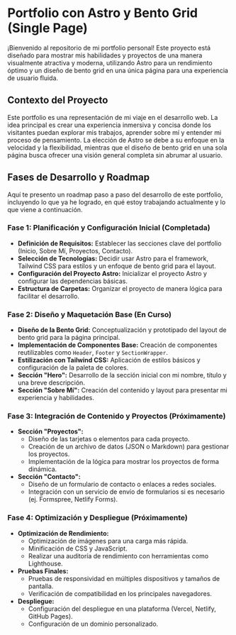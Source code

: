 # Portfolio con Astro y Bento Grid (Single Page)

¡Bienvenido al repositorio de mi portfolio personal! Este proyecto está diseñado para mostrar mis habilidades y proyectos de una manera visualmente atractiva y moderna, utilizando Astro para un rendimiento óptimo y un diseño de bento grid en una única página para una experiencia de usuario fluida.

## Contexto del Proyecto

Este portfolio es una representación de mi viaje en el desarrollo web. La idea principal es crear una experiencia inmersiva y concisa donde los visitantes puedan explorar mis trabajos, aprender sobre mí y entender mi proceso de pensamiento. La elección de Astro se debe a su enfoque en la velocidad y la flexibilidad, mientras que el diseño de bento grid en una sola página busca ofrecer una visión general completa sin abrumar al usuario.

## Fases de Desarrollo y Roadmap

Aquí te presento un roadmap paso a paso del desarrollo de este portfolio, incluyendo lo que ya he logrado, en qué estoy trabajando actualmente y lo que viene a continuación.

### Fase 1: Planificación y Configuración Inicial (Completada)

- **Definición de Requisitos:** Establecer las secciones clave del portfolio (Inicio, Sobre Mí, Proyectos, Contacto).
- **Selección de Tecnologías:** Decidir usar Astro para el framework, Tailwind CSS para estilos y un enfoque de bento grid para el layout.
- **Configuración del Proyecto Astro:** Inicializar el proyecto Astro y configurar las dependencias básicas.
- **Estructura de Carpetas:** Organizar el proyecto de manera lógica para facilitar el desarrollo.

### Fase 2: Diseño y Maquetación Base (En Curso)

- **Diseño de la Bento Grid:** Conceptualización y prototipado del layout de bento grid para la página principal.
- **Implementación de Componentes Base:** Creación de componentes reutilizables como `Header`, `Footer` y `SectionWrapper`.
- **Estilización con Tailwind CSS:** Aplicación de estilos básicos y configuración de la paleta de colores.
- **Sección "Hero":** Desarrollo de la sección inicial con mi nombre, título y una breve descripción.
- **Sección "Sobre Mí":** Creación del contenido y layout para presentar mi experiencia y habilidades.

### Fase 3: Integración de Contenido y Proyectos (Próximamente)

- **Sección "Proyectos":**
    - Diseño de las tarjetas o elementos para cada proyecto.
    - Creación de un archivo de datos (JSON o Markdown) para gestionar los proyectos.
    - Implementación de la lógica para mostrar los proyectos de forma dinámica.
- **Sección "Contacto":**
    - Diseño de un formulario de contacto o enlaces a redes sociales.
    - Integración con un servicio de envío de formularios si es necesario (ej. Formspree, Netlify Forms).

### Fase 4: Optimización y Despliegue (Próximamente)

- **Optimización de Rendimiento:**
    - Optimización de imágenes para una carga más rápida.
    - Minificación de CSS y JavaScript.
    - Realizar una auditoría de rendimiento con herramientas como Lighthouse.
- **Pruebas Finales:**
    - Pruebas de responsividad en múltiples dispositivos y tamaños de pantalla.
    - Verificación de compatibilidad en los principales navegadores.
- **Despliegue:**
    - Configuración del despliegue en una plataforma (Vercel, Netlify, GitHub Pages).
    - Configuración de un dominio personalizado.

